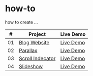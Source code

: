 # how-to
how to create ...

|  #  | Project                                                                                 | Live Demo                                                        |
| :-: | --------------------------------------------------------------------------------------- | ---------------------------------------------------------------- |
| 01  |       [Blog Website](https://github.com/daishek/how-to/tree/main/create-blogsite)       | [Live Demo](https://daishek.github.io/how-to/create-blogsite/)   |
| 02  |       [Parallax](https://github.com/daishek/how-to/tree/main/parallax)                  | [Live Demo](https://daishek.github.io/how-to/parallax/)          |
| 03  |       [Scroll Indecator](https://github.com/daishek/how-to/tree/main/scrool-indecator)  | [Live Demo](https://daishek.github.io/how-to/scrool-indecator/)  |
| 04  |       [Slideshow](https://github.com/daishek/how-to/tree/main/slideshow)                | [Live Demo](https://daishek.github.io/how-to/slideshow/)         |

